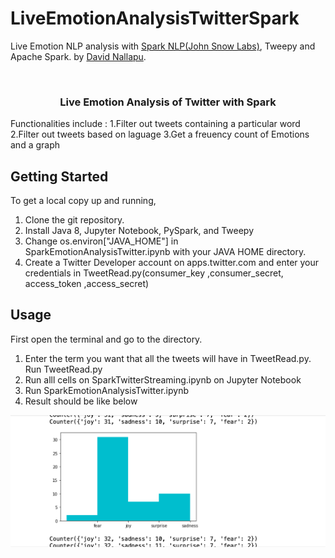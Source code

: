 # LiveEmotionAnalysisTwitterSpark
Live Emotion NLP analysis with <a href="https://nlp.johnsnowlabs.com">Spark NLP(John Snow Labs)</a>, Tweepy and Apache Spark.  by <a href="https://www.linkedin.com/in/davidnallapu">David Nallapu</a>.

<br />
<p align="center">

  <h3 align="center">Live Emotion Analysis of Twitter with Spark </h3>

Functionalities include :
1.Filter out tweets containing a particular word
2.Filter out tweets based on laguage
3.Get a freuency count of Emotions and a graph
     </ul>

  </p>
</p>

<!-- GETTING STARTED -->
## Getting Started

To get a local copy up and running, 
1. Clone the git repository. 
2. Install Java 8, Jupyter Notebook, PySpark, and Tweepy 
3. Change os.environ["JAVA_HOME"] in SparkEmotionAnalysisTwitter.ipynb with your JAVA HOME directory. 
4. Create a Twitter Developer account on apps.twitter.com and enter your credentials in TweetRead.py(consumer_key ,consumer_secret, access_token ,access_secret)

<!-- USAGE EXAMPLES -->
## Usage
First open the terminal and go to the directory. 
1. Enter the term you want that all the tweets will have in TweetRead.py. Run TweetRead.py 
2. Run alll cells on SparkTwitterStreaming.ipynb on Jupyter Notebook
3. Run SparkEmotionAnalysisTwitter.ipynb
4. Result should be like below

<img src="Images/graph.png" alt="Logo">
<br>



